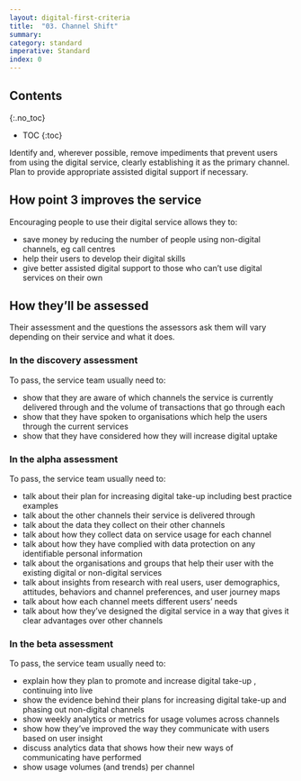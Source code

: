 ```yaml
---
layout: digital-first-criteria
title:  "03. Channel Shift"
summary:
category: standard
imperative: Standard
index: 0
---
```


## Contents
{:.no_toc}
* TOC
{:toc}
<!--TOC max3-->


Identify and, wherever possible, remove impediments that prevent users from using the digital service, clearly establishing it as the primary channel. Plan to provide appropriate assisted digital support if necessary.

## How point 3 improves the service

Encouraging people to use their digital service allows they to:

* save money by reducing the number of people using non-digital channels, eg call centres
* help their users to develop their digital skills
* give better assisted digital support to those who can’t use digital services on their own

## How they’ll be assessed

Their assessment and the questions the assessors ask them will vary depending on their service and what it does.

### In the discovery assessment

To pass, the service team usually need to:

* show that they are aware of which channels the service is currently delivered through and the volume of transactions that go through each
* show that they have spoken to organisations which help the users through the current services
* show that they have considered how they will increase digital uptake

### In the alpha assessment

To pass, the service team usually need to:

* talk about their plan for increasing digital take-up including best practice examples
* talk about the other channels their service is delivered through
* talk about the data they collect on their other channels
* talk about how they collect data on service usage for each channel
* talk about how they have complied with data protection on any identifiable personal information
* talk about the organisations and groups that help their user with the existing digital or non-digital services
* talk about insights from research with real users, user demographics, attitudes, behaviors and channel preferences, and user journey maps
* talk about how each channel meets different users’ needs
* talk about how they’ve designed the digital service in a way that gives it clear advantages over other channels

### In the beta assessment

To pass, the service team usually need to:

* explain how they plan to promote and increase digital take-up , continuing into live
* show the evidence behind their plans for increasing digital take-up and phasing out non-digital channels
* show weekly analytics or metrics for usage volumes across channels
* show how they’ve improved the way they communicate with users based on user insight
* discuss analytics data that shows how their new ways of communicating have performed
* show usage volumes (and trends) per channel
